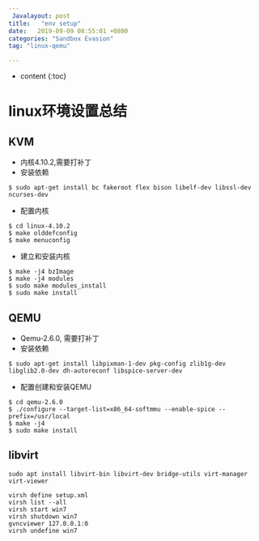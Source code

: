 ```yaml
---
 Javalayout: post
title:   "env setup"
date:   2019-09-09 08:55:01 +0800
categories: "Sandbox Evasion"
tag: "linux-qemu"

---
```


* content
{:toc}




# linux环境设置总结

## KVM

* 内核4.10.2,需要打补丁
* 安装依赖

```shell
$ sudo apt-get install bc fakeroot flex bison libelf-dev libssl-dev ncurses-dev
```

* 配置内核

```shell
$ cd linux-4.10.2
$ make olddefconfig
$ make menuconfig
```

* 建立和安装内核

```shell
$ make -j4 bzImage
$ make -j4 modules
$ sudo make modules_install
$ sudo make install
```



## QEMU

* Qemu-2.6.0, 需要打补丁
* 安装依赖

```shell
$ sudo apt-get install libpixman-1-dev pkg-config zlib1g-dev libglib2.0-dev dh-autoreconf libspice-server-dev
```

* 配置创建和安装QEMU

```shell
$ cd qemu-2.6.0
$ ./configure --target-list=x86_64-softmmu --enable-spice --prefix=/usr/local
$ make -j4
$ sudo make install
```


## libvirt

```shell
sudo apt install libvirt-bin libvirt-dev bridge-utils virt-manager virt-viewer
```



```shell
virsh define setup.xml
virsh list --all
virsh start win7
virsh shutdown win7
gvncviewer 127.0.0.1:0
virsh undefine win7
```

